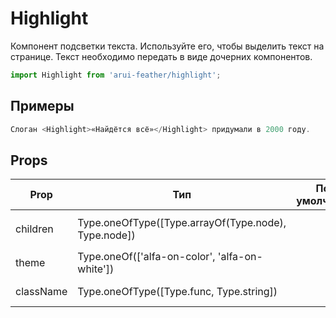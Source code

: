 # Highlight

Компонент подсветки текста. Используйте его, чтобы выделить текст на странице.
Текст необходимо передать в виде дочерних компонентов.

```javascript
import Highlight from 'arui-feather/highlight';
```

## Примеры


```javascript
Слоган <Highlight>«Найдётся всё»</Highlight> придумали в 2000 году.
```



## Props


| Prop  | Тип  | По-умолчанию | Обязательный | Описание |
| ----- | ---- | ------------ | ------------ |----------|
| children | Type.oneOfType([Type.arrayOf(Type.node), Type.node]) |  |  | Дочерние элементы `Highlight` |
| theme | Type.oneOf(['alfa-on-color', 'alfa-on-white']) |  |  | Тема компонента |
| className | Type.oneOfType([Type.func, Type.string]) |  |  | Дополнительный класс |











